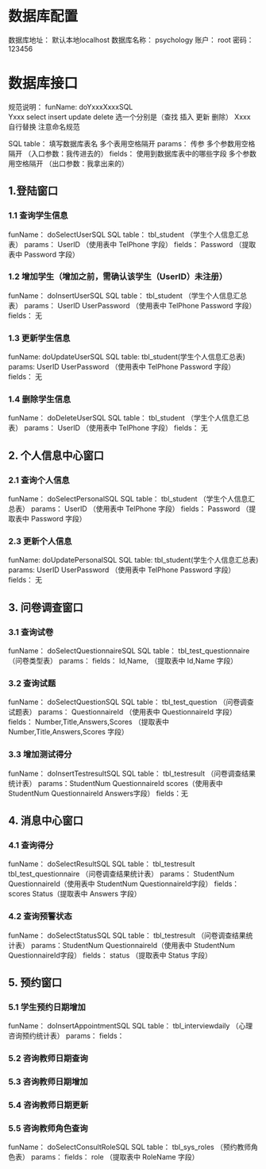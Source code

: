 # 数据库配置
数据库地址： 默认本地localhost
数据库名称： psychology
账户： root
密码： 123456

# 数据库接口

规范说明：
funName:  doYxxxXxxxSQL   
Yxxx select insert update delete  选一个分别是（查找  插入 更新 删除）
Xxxx 自行替换  注意命名规范

SQL table： 填写数据库表名  多个表用空格隔开
params： 传参   多个参数用空格隔开                        （入口参数：我传进去的）
fields： 使用到数据库表中的哪些字段 多个参数用空格隔开      （出口参数：我拿出来的）

## 1.登陆窗口

### 1.1 查询学生信息
funName： doSelectUserSQL
SQL table： tbl_student （学生个人信息汇总表）
params： UserID （使用表中 TelPhone 字段）
fields： Password （提取表中 Password 字段）

### 1.2 增加学生（增加之前，需确认该学生（UserID）未注册）
funName： doInsertUserSQL
SQL table： tbl_student （学生个人信息汇总表）
params： UserID UserPassword  （使用表中  TelPhone Password 字段）
fields： 无

### 1.3  更新学生信息
funName: doUpdateUserSQL
SQL table: tbl_student(学生个人信息汇总表)
params: UserID UserPassword  （使用表中  TelPhone Password 字段）
fields： 无

### 1.4 删除学生信息
funName： doDeleteUserSQL
SQL table： tbl_student （学生个人信息汇总表）
params： UserID （使用表中 TelPhone 字段）
fields： 无

## 2. 个人信息中心窗口

### 2.1 查询个人信息
funName： doSelectPersonalSQL
SQL table： tbl_student （学生个人信息汇总表）
params： UserID （使用表中 TelPhone 字段）
fields： Password （提取表中 Password 字段）

### 2.3  更新个人信息
funName: doUpdatePersonalSQL
SQL table: tbl_student(学生个人信息汇总表)
params: UserID UserPassword  （使用表中  TelPhone Password 字段）
fields： 无


## 3. 问卷调查窗口

### 3.1 查询试卷
funName： doSelectQuestionnaireSQL
SQL table： tbl_test_questionnaire （问卷类型表）
params： 
fields： Id,Name, （提取表中 Id,Name 字段）

### 3.2 查询试题
funName： doSelectQuestionSQL
SQL table： tbl_test_question （问卷调查试题表）
params： QuestionnaireId （使用表中 QuestionnaireId 字段）
fields： Number,Title,Answers,Scores （提取表中 Number,Title,Answers,Scores 字段）

### 3.3 增加测试得分
funName： doInsertTestresultSQL
SQL table： tbl_testresult （问卷调查结果统计表）
params：StudentNum QuestionnaireId scores（使用表中 StudentNum QuestionnaireId Answers字段）
fields：无

## 4. 消息中心窗口

### 4.1 查询得分
funName： doSelectResultSQL
SQL table： tbl_testresult tbl_test_questionnaire （问卷调查结果统计表）
params： StudentNum QuestionnaireId（使用表中 StudentNum QuestionnaireId字段）
fields： scores Status（提取表中 Answers 字段）

### 4.2 查询预警状态
funName： doSelectStatusSQL
SQL table： tbl_testresult （问卷调查结果统计表）
params：StudentNum QuestionnaireId（使用表中 StudentNum QuestionnaireId字段）
fields： status （提取表中 Status 字段）

## 5. 预约窗口

### 5.1 学生预约日期增加
funName： doInsertAppointmentSQL
SQL table： tbl_interviewdaily （心理咨询预约统计表）
params：
fields： 

### 5.2 咨询教师日期查询

### 5.3 咨询教师日期增加

### 5.4 咨询教师日期更新

### 5.5 咨询教师角色查询
funName： doSelectConsultRoleSQL
SQL table： tbl_sys_roles （预约教师角色表）
params： 
fields： role （提取表中 RoleName 字段）